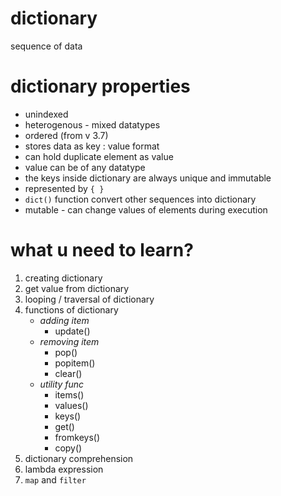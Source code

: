 # dictionary
sequence of data
# dictionary properties 
- unindexed 
- heterogenous - mixed datatypes
- ordered (from v 3.7)
- stores data as key : value format
- can hold duplicate element as value
- value can be of any datatype
- the keys inside dictionary are always unique and immutable
- represented by `{ }`
- `dict()` function convert other sequences into dictionary
- mutable - can change values of elements during execution 

# what u need to learn?
1. creating dictionary
2. get value from dictionary
3. looping / traversal of dictionary
4. functions of dictionary
    - *adding item*
        - update()
    - *removing item*
        - pop()
        - popitem()
        - clear()
    - *utility func*
        - items()
        - values()
        - keys()
        - get()
        - fromkeys()
        - copy()
5. dictionary comprehension
6. lambda expression
7. `map` and `filter`
